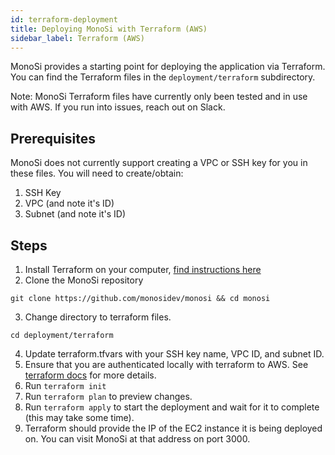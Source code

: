 ```yaml
---
id: terraform-deployment
title: Deploying MonoSi with Terraform (AWS)
sidebar_label: Terraform (AWS)
---
```


MonoSi provides a starting point for deploying the application via Terraform. You can find the Terraform files in the `deployment/terraform` subdirectory.

Note: MonoSi Terraform files have currently only been tested and in use with AWS. If you run into issues, reach out on Slack.

## Prerequisites

MonoSi does not currently support creating a VPC or SSH key for you in these files. You will need to create/obtain:
1. SSH Key
2. VPC (and note it's ID)
3. Subnet (and note it's ID)

## Steps

1. Install Terraform on your computer, [find instructions here](https://learn.hashicorp.com/tutorials/terraform/install-cli)
2. Clone the MonoSi repository
```
git clone https://github.com/monosidev/monosi && cd monosi
```
3. Change directory to terraform files.
```
cd deployment/terraform
```
4. Update terraform.tfvars with your SSH key name, VPC ID, and subnet ID.
5. Ensure that you are authenticated locally with terraform to AWS. See [terraform docs](https://registry.terraform.io/providers/hashicorp/aws/latest/docs#authentication-and-configuration) for more details.
5. Run `terraform init`
6. Run `terraform plan` to preview changes.
7. Run `terraform apply` to start the deployment and wait for it to complete (this may take some time).
8. Terraform should provide the IP of the EC2 instance it is being deployed on. You can visit MonoSi at that address on port 3000.

